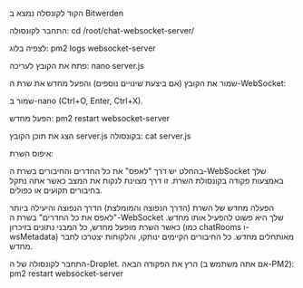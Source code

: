 הקוד לקונסלה נמצא ב Bitwerden

התחבר לקונסולה: cd /root/chat-websocket-server/

לצפיה בלוג: pm2 logs websocket-server

פתח את הקובץ לעריכה: nano server.js

שמור את הקובץ (אם ביצעת שינויים נוספים) והפעל מחדש את שרת ה-WebSocket:

שמור ב-nano (Ctrl+O, Enter, Ctrl+X).

הפעל מחדש: pm2 restart websocket-server

הצג את תוכן הקובץ server.js בקונסולה: cat server.js


איפוס השרת:

בהחלט יש דרך "לאפס" את כל החדרים והחיבורים בשרת ה-WebSocket שלך באמצעות פקודה בקונסולת השרת. זו דרך מצוינת לנקות את המצב כאשר אתה נתקל בחיבורים תקועים או כפולים.

הפעלה מחדש של השרת (הדרך הנפוצה והמומלצת)
הדרך הנפוצה והיעילה ביותר "לאפס את כל החדרים" בשרת ה-WebSocket שלך היא פשוט להפעיל אותו מחדש. כאשר השרת מופעל מחדש, כל המבני נתונים בזיכרון (כמו chatRooms ו-wsMetadata) מאותחלים מחדש. כל החיבורים הקיימים ינותקו, והלקוחות יצטרכו לחבר מחדש.

התחבר לקונסולה של ה-Droplet.
הרץ את הפקודה הבאה (אם אתה משתמש ב-PM2): 
pm2 restart websocket-server
